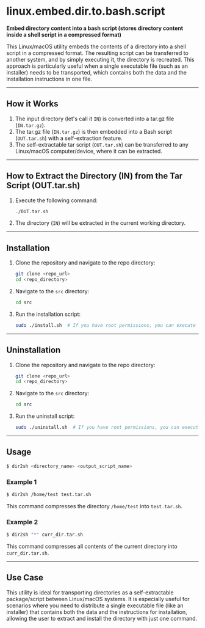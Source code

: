 # **linux.embed.dir.to.bash.script**  

**Embed directory content into a bash script (stores directory content inside a shell script in a compressed format)**


This Linux/macOS utility embeds the contents of a directory into a shell script in a compressed format. The resulting script can be transferred to another system, and by simply executing it, the directory is recreated. This approach is particularly useful when a single executable file (such as an installer) needs to be transported, which contains both the data and the installation instructions in one file.

---

## **How it Works**

1. The input directory (let's call it `IN`) is converted into a tar.gz file (`IN.tar.gz`).
2. The tar.gz file (`IN.tar.gz`) is then embedded into a Bash script (`OUT.tar.sh`) with a self-extraction feature.
3. The self-extractable tar script (`OUT.tar.sh`) can be transferred to any Linux/macOS computer/device, where it can be extracted.

---

## **How to Extract the Directory (IN) from the Tar Script (OUT.tar.sh)**

1. Execute the following command:

   ```bash
   ./OUT.tar.sh
   ```

2. The directory (`IN`) will be extracted in the current working directory.

---

## **Installation**

1. Clone the repository and navigate to the repo directory:

   ```bash
   git clone <repo_url>
   cd <repo_directory>
   ```

2. Navigate to the `src` directory:

   ```bash
   cd src
   ```

3. Run the installation script:

   ```bash
   sudo ./install.sh  # If you have root permissions, you can execute ./install.sh directly.
   ```

---

## **Uninstallation**

1. Clone the repository and navigate to the repo directory:

   ```bash
   git clone <repo_url>
   cd <repo_directory>
   ```

2. Navigate to the `src` directory:

   ```bash
   cd src
   ```

3. Run the uninstall script:

   ```bash
   sudo ./uninstall.sh  # If you have root permissions, you can execute ./uninstall.sh directly.
   ```

---

## **Usage**

```bash
$ dir2sh <directory_name> <output_script_name>
```

### **Example 1**

```bash
$ dir2sh /home/test test.tar.sh
```

This command compresses the directory `/home/test` into `test.tar.sh`.

### **Example 2**

```bash
$ dir2sh "*" curr_dir.tar.sh
```

This command compresses all contents of the current directory into `curr_dir.tar.sh`.

---

## **Use Case**

This utility is ideal for transporting directories as a self-extractable package/script between Linux/macOS systems. It is especially useful for scenarios where you need to distribute a single executable file (like an installer) that contains both the data and the instructions for installation, allowing the user to extract and install the directory with just one command.
